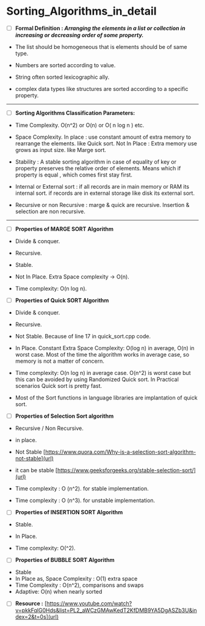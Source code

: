 # Sorting_Algorithms_in_detail 

- [ ] **Formal Definition : _Arranging the elements in a list or collection in increasing or decreasing order of some property._**

- The list should be homogeneous that is elements should be of same type.

- Numbers are sorted according to value.

- String often sorted lexicographic ally.

- complex data types like structures are sorted according to a specific property.
----------------------------------------------------------------------------------------------------------------------------------------

- [ ] **Sorting Algorithms Classification Parameters:**

- Time Complexity. O(n^2) or O(n) or O( n log n ) etc.

- Space Complexity.
 In place : use constant amount of extra memory to rearrange the elements. like Quick sort.
Not In Place : Extra memory use grows as input size. like Marge sort.

- Stability : A stable sorting algorithm in case of equality of key or property preserves the relative order of elements. Means which if property is equal , which comes first stay first.

- Internal or External sort : if all records are in main memory or RAM its internal sort. if records are in external storage like disk its external sort.

- Recursive or non Recursive : marge & quick are recursive. Insertion & selection are non recursive.
----------------------------------------------------------------------------------------------------------------------------------------

- [ ] **Properties of MARGE SORT Algorithm**

- Divide & conquer.

- Recursive.

- Stable.

- Not In Place. Extra Space complexity -> O(n).

- Time complexity: O(n log n).

- [ ] **Properties of Quick SORT Algorithm**
- Divide & conquer.

- Recursive.

- Not Stable. Because of line 17 in quick_sort.cpp code.

- In Place. Constant Extra Space Complexity:  O(log n) in average, O(n) in worst case. Most of the time the algorithm works in average case, so memory is not a matter of concern.

- Time complexity: O(n log n) in average case. O(n^2) is worst case but this can be avoided by using Randomized Quick sort. In Practical scenarios Quick sort is pretty fast.

- Most of the Sort functions in language libraries are implantation of quick sort. 

- [ ] **Properties of Selection Sort algorithm**

- Recursive / Non Recursive.

- in place.

- Not Stable
 [https://www.quora.com/Why-is-a-selection-sort-algorithm-not-stable](url)

- it can be stable
[https://www.geeksforgeeks.org/stable-selection-sort/](url)

- Time complexity : O (n^2).  for stable implementation.
- Time complexity : O (n^3).  for unstable implementation.

- [ ] **Properties of INSERTION SORT Algorithm**

- Stable.

- In Place.

- Time complexity: O(^2).

- [ ] **Properties of BUBBLE SORT Algorithm**

- Stable
- In Place as, Space Complexity : O(1) extra space
- Time Complexity : O(n^2), comparisons and swaps
- Adaptive: O(n) when nearly sorted

- [ ] **Resource :**
[https://www.youtube.com/watch?v=pkkFqlG0Hds&list=PL2_aWCzGMAwKedT2KfDMB9YA5DgASZb3U&index=2&t=0s](url)
